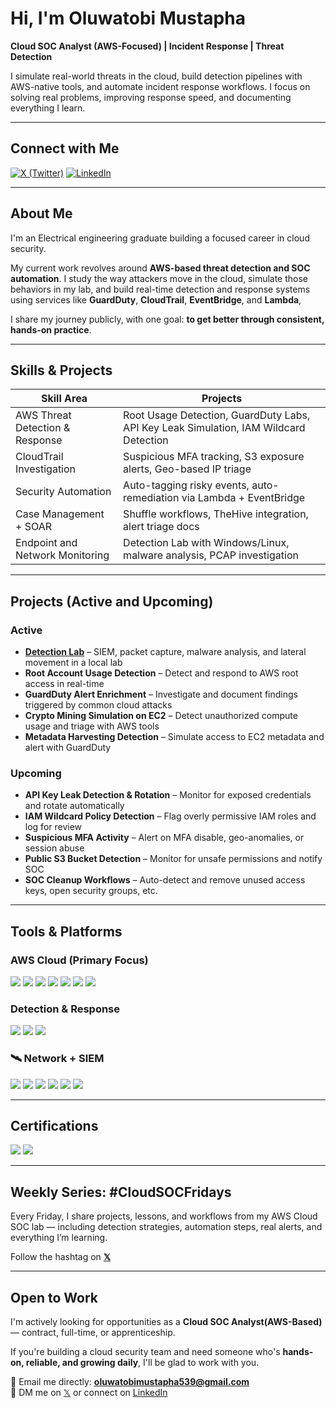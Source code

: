 # Hi, I'm Oluwatobi Mustapha

**Cloud SOC Analyst (AWS-Focused) | Incident Response | Threat Detection**

I simulate real-world threats in the cloud, build detection pipelines with AWS-native tools, and automate incident response workflows. I focus on solving real problems, improving response speed, and documenting everything I learn.

---

##  Connect with Me

[![X (Twitter)](https://img.shields.io/badge/X-@techboy150-000000?style=for-the-badge&logo=x&logoColor=white)](https://twitter.com/techboy150)
[![LinkedIn](https://img.shields.io/badge/LinkedIn-Oluwatobi--Mustapha-00A0DC?style=for-the-badge&logo=linkedin&logoColor=white)](https://www.linkedin.com/in/oluwatobi-mustapha-2b2058335)

---

## About Me

I'm an Electrical engineering graduate building a focused career in cloud security.

My current work revolves around **AWS-based threat detection and SOC automation**. I study the way attackers move in the cloud, simulate those behaviors in my lab, and build real-time detection and response systems using services like **GuardDuty**, **CloudTrail**, **EventBridge**, and **Lambda**,

I share my journey publicly, with one goal: **to get better through consistent, hands-on practice**.

---

##  Skills & Projects

| Skill Area                                 | Projects                                                                                   |
|--------------------------------------------|--------------------------------------------------------------------------------------------|
| AWS Threat Detection & Response            | Root Usage Detection, GuardDuty Labs, API Key Leak Simulation, IAM Wildcard Detection      |
| CloudTrail Investigation                   | Suspicious MFA tracking, S3 exposure alerts, Geo-based IP triage                           |
| Security Automation                        | Auto-tagging risky events, auto-remediation via Lambda + EventBridge                      |
| Case Management + SOAR                     | Shuffle workflows, TheHive integration, alert triage docs                                 |
| Endpoint and Network Monitoring            | Detection Lab with Windows/Linux, malware analysis, PCAP investigation                    |

---

## Projects (Active and Upcoming)

### Active
- [**Detection Lab**](https://github.com/Oluwatobi-techboy150/-Detection-Lab/tree/main) – SIEM, packet capture, malware analysis, and lateral movement in a local lab  
- **Root Account Usage Detection** – Detect and respond to AWS root access in real-time  
- **GuardDuty Alert Enrichment** – Investigate and document findings triggered by common cloud attacks  
- **Crypto Mining Simulation on EC2** – Detect unauthorized compute usage and triage with AWS tools  
- **Metadata Harvesting Detection** – Simulate access to EC2 metadata and alert with GuardDuty  

### Upcoming
- **API Key Leak Detection & Rotation** – Monitor for exposed credentials and rotate automatically  
- **IAM Wildcard Policy Detection** – Flag overly permissive IAM roles and log for review  
- **Suspicious MFA Activity** – Alert on MFA disable, geo-anomalies, or session abuse  
- **Public S3 Bucket Detection** – Monitor for unsafe permissions and notify SOC  
- **SOC Cleanup Workflows** – Auto-detect and remove unused access keys, open security groups, etc.  

---

## Tools & Platforms

### AWS Cloud (Primary Focus)

<div>
  <img src="https://img.shields.io/badge/AWS_CloudTrail-232F3E?style=for-the-badge&logo=amazonaws&logoColor=white" />
  <img src="https://img.shields.io/badge/AWS_GuardDuty-F90?style=for-the-badge&logo=amazonaws&logoColor=white" />
  <img src="https://img.shields.io/badge/AWS_Lambda-FF9900?style=for-the-badge&logo=amazonaws&logoColor=white" />
  <img src="https://img.shields.io/badge/AWS_S3-569A31?style=for-the-badge&logo=amazonaws&logoColor=white" />
  <img src="https://img.shields.io/badge/AWS_Detective-194D33?style=for-the-badge&logo=amazonaws&logoColor=white" />
  <img src="https://img.shields.io/badge/EventBridge-FF4F00?style=for-the-badge&logo=amazonaws&logoColor=white" />
  <img src="https://img.shields.io/badge/AWS_CloudWatch-FF9900?style=for-the-badge&logo=amazonaws&logoColor=white" />
</div>

### Detection & Response

<div>
  <img src="https://img.shields.io/badge/Shuffle_SOAR-303030?style=for-the-badge&logo=python&logoColor=white" />
  <img src="https://img.shields.io/badge/TheHive_CM-FFCC00?style=for-the-badge&logo=apachehive&logoColor=black" />
  <img src="https://img.shields.io/badge/Velociraptor_EDR-4B275F?style=for-the-badge&logo=Velociraptor&logoColor=white" /> </div>
 
### 🛰 Network + SIEM

<div>
  <img src="https://img.shields.io/badge/Wireshark-1679A7?style=for-the-badge&logo=Wireshark&logoColor=white" />
  <img src="https://img.shields.io/badge/Suricata-EF3B2D?style=for-the-badge&logo=Suricata&logoColor=white" />
  <img src="https://img.shields.io/badge/Zeek-777BB4?style=for-the-badge&logo=Zeek&logoColor=white" />
  <img src="https://img.shields.io/badge/Splunk-000000?style=for-the-badge&logo=Splunk&logoColor=white" />
  <img src="https://img.shields.io/badge/Microsoft_Sentinel-0078D4?style=for-the-badge&logo=Microsoft&logoColor=white" />
  <img src="https://img.shields.io/badge/Elastic-005571?style=for-the-badge&logo=Elastic&logoColor=white" />
</div>

---

## Certifications

<div>
  <img src="https://img.shields.io/badge/CompTIA_Security%2B-FF0000?style=for-the-badge&logo=CompTIA&logoColor=white" />
  <img src="https://img.shields.io/badge/AWS_Security_Specialty-(In_Progress)-232F3E?style=for-the-badge&logo=amazonaws&logoColor=white" />
</div>

---

## Weekly Series: #CloudSOCFridays

Every Friday, I share projects, lessons, and workflows from my AWS Cloud SOC lab — including detection strategies, automation steps, real alerts, and everything I’m learning.

Follow the hashtag on [**𝕏**](https://twitter.com/techboy150)  

---

## Open to Work

I'm actively looking for opportunities as a **Cloud SOC Analyst(AWS-Based)** — contract, full-time, or apprenticeship.

If you're building a cloud security team and need someone who's **hands-on, reliable, and growing daily**, I'll be glad to work with you.

📧 Email me directly: **oluwatobimustapha539@gmail.com**  
💬 DM me on [𝕏](https://x.com/Techboy150) or connect on [LinkedIn](https://www.linkedin.com/in/oluwatobi-mustapha-2b2058335)
